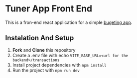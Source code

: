 # Tuner App Front End
This is a fron-end react application for a simple [bugeting app](https://github.com/manoelteixeira/tuner-app-back-end).

## Instalation And Setup
1. **Fork** and **Clone** this repository
2. Create a .env file with echo `VITE_BASE_URL=<url for the backend>/transactions`
3. Install project dependencies with `npm install`
4. Run the project with `npm run dev`